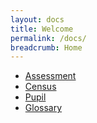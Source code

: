 ```yaml
---
layout: docs
title: Welcome
permalink: /docs/
breadcrumb: Home
---
```


- [Assessment](assessment)
- [Census](census)
- [Pupil](pupil)
- [Glossary](glossary)
